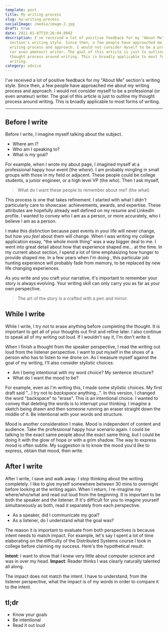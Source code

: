 ```yaml
---
template: post
title: My writing process
slug: my-writing-process
socialImage: /media/image-2.jpg
draft: true
date: 2021-01-07T19:26:04.099Z
description: I've received a lot of positive feedback for my "About Me"
  section's writing style. Since then, a few people have approached me about my
  writing process and approach. I would not consider myself to be a professional
  (or even amateur) writer. The goal of this article is just to outline my
  thought process around writing. This is broadly applicable to most forms of
  writing.
category: advice
---
```

I've received a lot of positive feedback for my "About Me" section's writing style. Since then, a few people have approached me about my writing process and approach. I would not consider myself to be a professional (or even amateur) writer. The goal of this article is just to outline my thought process around writing. This is broadly applicable to most forms of writing.

- - -

## Before I write

Before I write, I imagine myself talking about the subject. 

* Where am I? 
* Who am I speaking to? 
* What is my goal? 

For example, when I wrote my about page, I imagined myself at a professional happy hour event (the *where*). I am probably mingling in small groups with those in my field or adjacent. These people could be college students, a junior engineer, or a high level VP (the *who*). Then I ask myself, 

> What do I want these people to remember about me? (the what)

This process is one that takes refinement. I started with what I *didn't* particularly care to showcase: achievements, awards, and expertise. These attributes are hopefully already well defined on my resume and LinkedIn profile. I wanted to convey who I am as a person, or more accurately, who I believe I am as a person.

I make this distinction because past events in your life will never change, but how you *feel* about them will change. When I was writing my college application essay, "the whole monk thing" was a way bigger deal to me. I went into great detail about how that experience shaped me... at the time. In my current about section, I spend a lot of time emphasizing how hunger to provide shaped me. In a few years when I'm doing <insert something hopefully positively impactful to the world>, this particular job hunting experience will probably fade from memory, to be replaced by new life changing experiences. 

As you write and you craft your narrative, it's important to remember your story is always evolving. Your writing skill can only carry you as far as your own perspective. 

> The art of the story is a crafted with a pen and mirror.

## While I write

While I write, I try not to erase anything before completing the thought. It is important to get all of your thoughts out first and refine later. I also continue to speak all of my writing out loud. If I wouldn't say it, I'm don't write it. 

When I finish a thought from the speaker perspective, I read the writing out loud from the listener perspective. I want to put myself in the shoes of a person who has to listen to me drone on. As I measure myself against the goal of my writing, I'll also consider stylistic choices:

* Am I being intentional with my word choice? My sentence structure?
* What do I want the mood to be?

For example, even as I'm writing this, I made some stylistic choices. My first draft said "...I try not to *backspace* anything...". In this version, I changed the word "backspace" to "erase". This is an intentional choice. I wanted to convey that deleting the words is to interrupt your thinking. I imagine a sketch being drawn and then someone running an eraser straight down the middle of it. Be intentional with your words and structure. 

Mood is another consideration I make. Mood is independent of content and audience. Take the professional happy hour scenario again. I could be talking to the exact same people about the exact same thing, but I could be doing it with the glow of hope or with a grim shadow. The way to express mood is often subtle. My suggestion is to know the mood you'd like to express, obtain that mood, then write. 

## After I write

After I write, I save and walk away. I stop thinking about the writing completely. I like to give myself somewhere between 30 mins to overnight before looking at the writing again. When I return, I re-imagine my where/who/what and read out loud from the beginning. It is important to be both the speaker and the listener. If it's difficult for you to imagine yourself simultaneously as both, read it separately from each perspective.

* As a speaker, did I communicate my goal?
* As a listener, do I understand what the goal was?

The reason it is important to evaluate from both perspectives is because intent needs to match impact. For example, let's say I spent a lot of time elaborating on the difficulty of the Distributed Systems course I took in college before claiming my success. Here's the hypothetical result:

**Intent**: I want to show that I knew very little about computer science and was in over my head.
**Impact**: Reader thinks I was clearly naturally talented all along.

The impact does not match the intent. I have to understand, from the listener perspective, what the impact is of my words in order to compare it to the intent. 

## tl;dr

* Know your goals
* Be intentional
* Read it out loud
